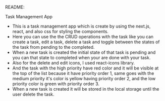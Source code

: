 README: 

Task Management App

- This is a task management app which is create by using the next.js, react, and also css for styling the components.
- Here you can use the the CRUD operations with the task like you can create a task, edit a task, delete a task and toggle between the states of the task from pending to the completed. 
- When a new task is created the initial state of that task is pending and you can that state to completed when your are done with your task.
- Also for the delete and edit icons, I used react-icons library.
- And the task with the high priority have red color and it will be visible at the top of the list because it have priority order 1, same goes with the medium priority it's color is yellow having priority order 2, and the low priority color is green with priority order 3.
- When a new task is created it will be stored in the local storage until the user delete the task.

